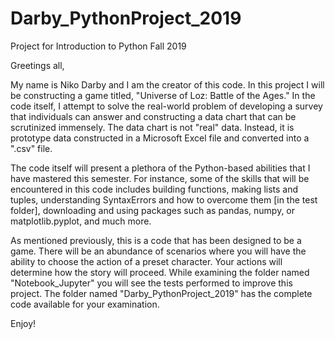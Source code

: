 # Darby_PythonProject_2019
Project for Introduction to Python Fall 2019 

Greetings all,

My name is Niko Darby and I am the creator of this code. In this project I will be constructing a game titled, "Universe of Loz: Battle of the Ages." In the code itself, I attempt to solve the real-world problem of developing a survey that individuals can answer and constructing a data chart that can be scrutinized immensely. The data chart is not "real" data. Instead, it is prototype data constructed in a Microsoft Excel file and converted into a ".csv" file. 

The code itself will present a plethora of the Python-based abilities that I have mastered this semester. For instance, some of the skills that will be encountered in this code includes building functions, making lists and tuples, understanding SyntaxErrors and how to overcome them [in the test folder], downloading and using packages such as pandas, numpy, or matplotlib.pyplot, and much more. 

  As mentioned previously, this is a code that has been designed to be a game. There will be an abundance of scenarios where you will have the ability to choose the action of a preset character. Your actions will determine how the story will proceed. While examining the folder named "Notebook_Jupyter" you will see the tests performed to improve this project. The folder named "Darby_PythonProject_2019" has the complete code available for your examination.

Enjoy!

